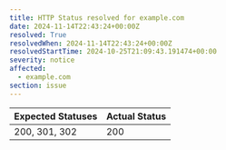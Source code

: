 ```yaml
---
title: HTTP Status resolved for example.com
date: 2024-11-14T22:43:24+00:00Z
resolved: True
resolvedWhen: 2024-11-14T22:43:24+00:00Z
resolvedStartTime: 2024-10-25T21:09:43.191474+00:00
severity: notice
affected:
  - example.com
section: issue
---
```


| Expected Statuses | Actual Status  |
|-------------------|----------------|
| 200, 301, 302 | 200 |
